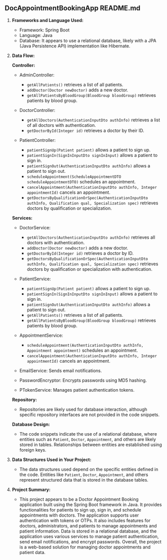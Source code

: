 

## **DocAppointmentBookingApp README.md**

1. **Frameworks and Language Used:**
   - Framework: Spring Boot
   - Language: Java
   - Database: It appears to use a relational database, likely with a JPA (Java Persistence API) implementation like Hibernate.

2. **Data Flow:**

   **Controller:**
   - AdminController:
     - `getAllPatients()` retrieves a list of all patients.
     - `addDoctor(Doctor newDoctor)` adds a new doctor.
     - `getAllPatientsByBloodGroup(BloodGroup bloodGroup)` retrieves patients by blood group.

   - DoctorController:
     - `getAllDoctors(AuthenticationInputDto authInfo)` retrieves a list of all doctors with authentication.
     - `getDoctorById(Integer id)` retrieves a doctor by their ID.

   - PatientController:
     - `patientSignUp(Patient patient)` allows a patient to sign up.
     - `patientSignIn(SignInInputDto signInInput)` allows a patient to sign in.
     - `patientSignOut(AuthenticationInputDto authInfo)` allows a patient to sign out.
     - `scheduleAppointment(ScheduleAppointmentDTO scheduleAppointmentDTO)` schedules an appointment.
     - `cancelAppointment(AuthenticationInputDto authInfo, Integer appointmentId)` cancels an appointment.
     - `getDoctorsByQualificationOrSpec(AuthenticationInputDto authInfo, Qualification qual, Specialization spec)` retrieves doctors by qualification or specialization.

   **Services:**
   - DoctorService:
     - `getAllDoctors(AuthenticationInputDto authInfo)` retrieves all doctors with authentication.
     - `addDoctor(Doctor newDoctor)` adds a new doctor.
     - `getDoctorById(Integer id)` retrieves a doctor by ID.
     - `getDoctorsByQualificationOrSpec(AuthenticationInputDto authInfo, Qualification qual, Specialization spec)` retrieves doctors by qualification or specialization with authentication.

   - PatientService:
     - `patientSignUp(Patient patient)` allows a patient to sign up.
     - `patientSignIn(SignInInputDto signInInput)` allows a patient to sign in.
     - `patientSignOut(AuthenticationInputDto authInfo)` allows a patient to sign out.
     - `getAllPatients()` retrieves a list of all patients.
     - `getAllPatientsByBloodGroup(BloodGroup bloodGroup)` retrieves patients by blood group.

   - AppointmentService:
     - `scheduleAppointment(AuthenticationInputDto authInfo, Appointment appointment)` schedules an appointment.
     - `cancelAppointment(AuthenticationInputDto authInfo, Integer appointmentId)` cancels an appointment.

   - EmailService: Sends email notifications.
   - PasswordEncryptor: Encrypts passwords using MD5 hashing.
   - PTokenService: Manages patient authentication tokens.

   **Repository:**
   - Repositories are likely used for database interaction, although specific repository interfaces are not provided in the code snippets.

   **Database Design:**
   - The code snippets indicate the use of a relational database, where entities such as `Patient`, `Doctor`, `Appointment`, and others are likely stored in tables. Relationships between entities are established using foreign keys.

3. **Data Structures Used in Your Project:**
   - The data structures used depend on the specific entities defined in the code. Entities like `Patient`, `Doctor`, `Appointment`, and others represent structured data that is stored in the database tables.

4. **Project Summary:**
   - This project appears to be a Doctor Appointment Booking application built using the Spring Boot framework in Java. It provides functionalities for patients to sign up, sign in, and schedule appointments with doctors. The application supports user authentication with tokens or OTPs. It also includes features for doctors, administrators, and patients to manage appointments and patient information. Data is stored in a relational database, and the application uses various services to manage patient authentication, send email notifications, and encrypt passwords. Overall, the project is a web-based solution for managing doctor appointments and patient data.
